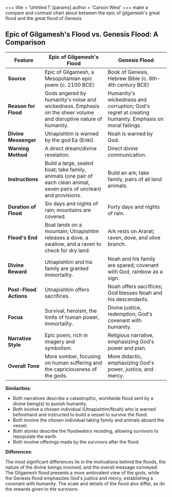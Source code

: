 +++
 title = 'Untitled 1'
[params]
	author = 'Carson West'
+++
make a compare and contrast chart about between the epic of gilgamesh's great flood and the great flood of Genesis

## Epic of Gilgamesh's Flood vs. Genesis Flood: A Comparison

| Feature                | Epic of Gilgamesh's Flood                                                                                                | Genesis Flood                                                                                        |
| ---------------------- | ------------------------------------------------------------------------------------------------------------------------ | ---------------------------------------------------------------------------------------------------- |
| **Source**             | Epic of Gilgamesh, a Mesopotamian epic poem (c. 2100 BCE)                                                                | Book of Genesis, Hebrew Bible (c. 6th-4th century BCE)                                               |
| **Reason for Flood**   | Gods angered by humanity's noise and wickedness.  Emphasis on the sheer volume and disruptive nature of humanity.        | Humanity's wickedness and corruption; God's regret at creating humanity. Emphasis on moral failings. |
| **Divine Messenger**   | Utnapishtim is warned by the god Ea (Enki).                                                                              | Noah is warned by God.                                                                               |
| **Warning Method**     | A direct dream/divine revelation.                                                                                        | Direct divine communication.                                                                         |
| **Instructions**       | Build a large, sealed boat; take family, animals (one pair of each clean animal, seven pairs of unclean) and provisions. | Build an ark; take family, pairs of all land animals.                                                |
| **Duration of Flood**  | Six days and nights of rain; mountains are covered.                                                                      | Forty days and nights of rain.                                                                       |
| **Flood's End**        | Boat lands on a mountain; Utnapishtim releases a dove, a swallow, and a raven to check for dry land.                     | Ark rests on Ararat; raven, dove, and olive branch.                                                  |
| **Divine Reward**      | Utnapishtim and his family are granted immortality.                                                                      | Noah and his family are spared; covenant with God, rainbow as a sign.                                |
| **Post-Flood Actions** | Utnapishtim offers sacrifices.                                                                                           | Noah offers sacrifices; God blesses Noah and his descendants.                                        |
| **Focus**              | Survival, heroism, the limits of human power, immortality.                                                               | Divine justice, redemption, God's covenant with humanity.                                            |
| **Narrative Style**    | Epic poem, rich in imagery and symbolism.                                                                                | Religious narrative, emphasizing God's power and plan.                                               |
| **Overall Tone**       | More somber, focusing on human suffering and the capriciousness of the gods.                                             | More didactic, emphasizing God's power, justice, and mercy.                                          |


**Similarities:**

* Both narratives describe a catastrophic, worldwide flood sent by a divine being(s) to punish humanity.
* Both involve a chosen individual (Utnapishtim/Noah) who is warned beforehand and instructed to build a vessel to survive the flood.
* Both involve the chosen individual taking family and animals aboard the vessel.
* Both stories describe the floodwaters receding, allowing survivors to repopulate the earth.
* Both involve offerings made by the survivors after the flood.

**Differences:**

The most significant differences lie in the motivations behind the floods, the nature of the divine beings involved, and the overall message conveyed.  The Gilgamesh flood presents a more ambivalent view of the gods, while the Genesis flood emphasizes God's justice and mercy, establishing a covenant with humanity.  The scale and details of the flood also differ, as do the rewards given to the survivors.
